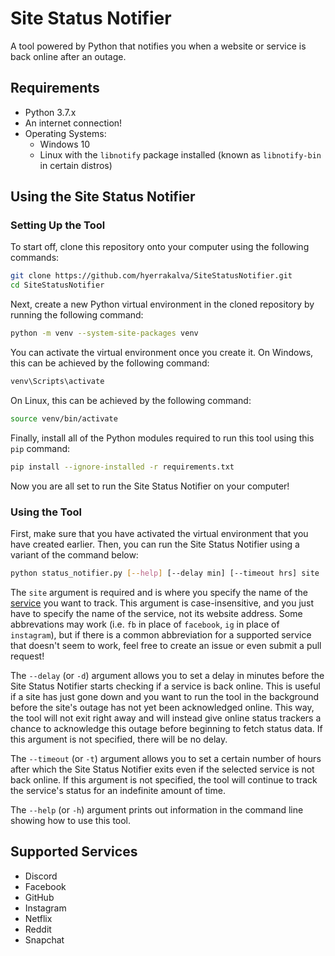 # Site Status Notifier

A tool powered by Python that notifies you when a website or service is back online after an outage.

## Requirements
- Python 3.7.x
- An internet connection!
- Operating Systems:
    - Windows 10
    - Linux with the `libnotify` package installed (known as `libnotify-bin` in certain distros)

## Using the Site Status Notifier

### Setting Up the Tool

To start off, clone this repository onto your computer using the following commands:

```bash
git clone https://github.com/hyerrakalva/SiteStatusNotifier.git
cd SiteStatusNotifier
```

Next, create a new Python virtual environment in the cloned repository by running the following command:

```bash
python -m venv --system-site-packages venv
```

You can activate the virtual environment once you create it. On Windows, this can be achieved by the following command:

```bash
venv\Scripts\activate
```

On Linux, this can be achieved by the following command:

```bash
source venv/bin/activate
```

Finally, install all of the Python modules required to run this tool using this `pip` command:

```bash
pip install --ignore-installed -r requirements.txt
```

Now you are all set to run the Site Status Notifier on your computer!

### Using the Tool

First, make sure that you have activated the virtual environment that you have created earlier. Then, you can run the Site Status Notifier using a variant of the command below:

```bash
python status_notifier.py [--help] [--delay min] [--timeout hrs] site
```

The `site` argument is required and is where you specify the name of the [service](https://github.com/hyerrakalva/SiteStatusNotifier#supported-services) you want to track. This argument is case-insensitive, and you just have to specify the name of the service, not its website address. Some abbrevations may work (i.e. `fb` in place of `facebook`, `ig` in place of `instagram`), but if there is a common abbreviation for a supported service that doesn't seem to work, feel free to create an issue or even submit a pull request!

The `--delay` (or `-d`) argument allows you to set a delay in minutes before the Site Status Notifier starts checking if a service is back online. This is useful if a site has just gone down and you want to run the tool in the background before the site's outage has not yet been acknowledged online. This way, the tool will not exit right away and will instead give online status trackers a chance to acknowledge this outage before beginning to fetch status data. If this argument is not specified, there will be no delay.

The `--timeout` (or `-t`) argument allows you to set a certain number of hours after which the Site Status Notifier exits even if the selected service is not back online. If this argument is not specified, the tool will continue to track the service's status for an indefinite amount of time.

The `--help` (or `-h`) argument prints out information in the command line showing how to use this tool.

## Supported Services
- Discord
- Facebook
- GitHub
- Instagram
- Netflix
- Reddit
- Snapchat
